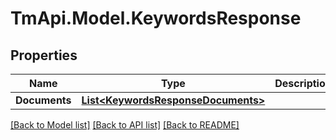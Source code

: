 # TmApi.Model.KeywordsResponse
## Properties

Name | Type | Description | Notes
------------ | ------------- | ------------- | -------------
**Documents** | [**List&lt;KeywordsResponseDocuments&gt;**](KeywordsResponseDocuments.md) |  | [optional] 

[[Back to Model list]](../README.md#documentation-for-models) [[Back to API list]](../README.md#documentation-for-api-endpoints) [[Back to README]](../README.md)

